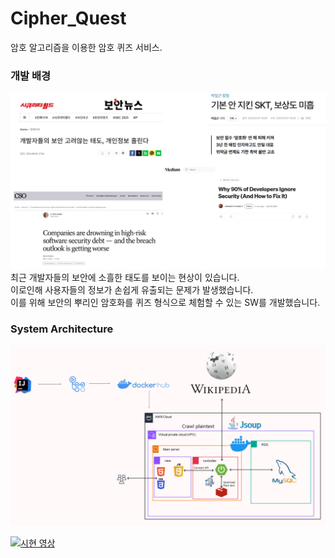 # Cipher_Quest

암호 알고리즘을 이용한 암호 퀴즈 서비스.  

### 개발 배경
<img src="./presentation/problem.png" width="600" alt="인원분포"><br>
최근 개발자들의 보안에 소흘한 태도를 보이는 현상이 있습니다.    
이로인해 사용자들의 정보가 손쉽게 유출되는 문제가 발생했습니다.  
이를 위해 보안의 뿌리인 암호화를 퀴즈 형식으로 체험할 수 있는 SW를 개발했습니다.
<br>

### System Architecture
![](./presentation/architecture.png)


[![시현 영상](https://img.shields.io/badge/시현_영상-영상_링크-blue)](https://www.youtube.com/watch?v=-eOETGhWfWw)
